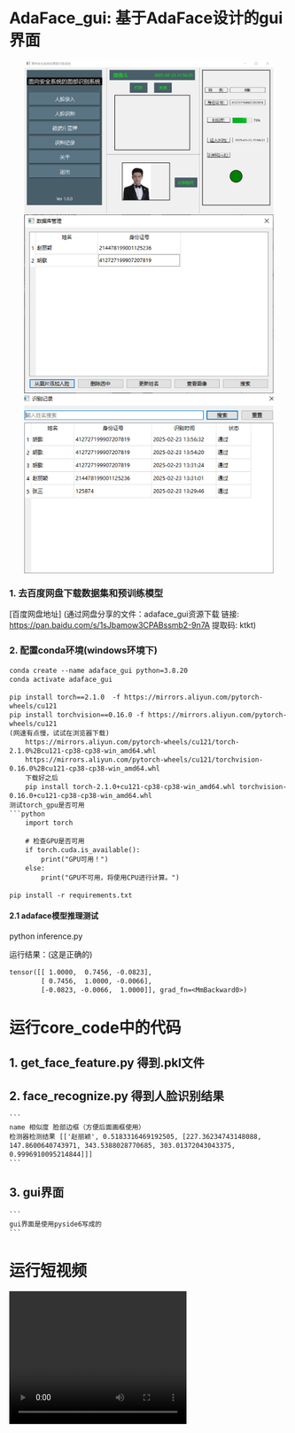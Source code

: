 # AdaFace_gui: 基于AdaFace设计的gui界面
<img src="assets/主界面.png"  width="450" style="display: block; margin: auto;"/>
<img src="assets/数据库管理.png"  width="450" style="display: block; margin: auto;"/>
<img src="assets/识别记录.png"  width="450" style="display: block; margin: auto;"/>


### 1. 去百度网盘下载数据集和预训练模型
[百度网盘地址]
(通过网盘分享的文件：adaface_gui资源下载
链接: https://pan.baidu.com/s/1sJbamow3CPABssmb2-9n7A 提取码: ktkt)

### 2. 配置conda环境(windows环境下)
```
conda create --name adaface_gui python=3.8.20
conda activate adaface_gui

pip install torch==2.1.0  -f https://mirrors.aliyun.com/pytorch-wheels/cu121
pip install torchvision==0.16.0 -f https://mirrors.aliyun.com/pytorch-wheels/cu121
(网速有点慢，试试在浏览器下载)
    https://mirrors.aliyun.com/pytorch-wheels/cu121/torch-2.1.0%2Bcu121-cp38-cp38-win_amd64.whl
    https://mirrors.aliyun.com/pytorch-wheels/cu121/torchvision-0.16.0%2Bcu121-cp38-cp38-win_amd64.whl
    下载好之后 
    pip install torch-2.1.0+cu121-cp38-cp38-win_amd64.whl torchvision-0.16.0+cu121-cp38-cp38-win_amd64.whl
测试torch_gpu是否可用
```python
    import torch

    # 检查GPU是否可用
    if torch.cuda.is_available():
        print("GPU可用！")
    else:
        print("GPU不可用，将使用CPU进行计算。")

pip install -r requirements.txt
```
#### 2.1 adaface模型推理测试
python inference.py

运行结果：(这是正确的)
```
tensor([[ 1.0000,  0.7456, -0.0823],
        [ 0.7456,  1.0000, -0.0066],
        [-0.0823, -0.0066,  1.0000]], grad_fn=<MmBackward0>)
```
# 运行core_code中的代码
## 1. get_face_feature.py 得到.pkl文件
## 2. face_recognize.py 得到人脸识别结果
    ```
    name 相似度 脸部边框（方便后面画框使用）
    检测器检测结果 [['赵丽颖', 0.5183316469192505, [227.36234743148088, 147.8600640743971, 343.5388028770685, 303.01372043043375, 0.9996910095214844]]]
    ```
## 3. gui界面
    ```
    gui界面是使用pyside6写成的
    ```
# 运行短视频
<video width="320" height="240" controls>
  <source src="./assets/演示视频.mp4" type="video/mp4">
  Your browser does not support the video tag.
</video>

















